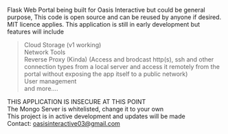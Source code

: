 Flask Web Portal being built for Oasis Interactive but could be general purpose, This code is open source and can be reused by anyone if desired. MIT licence applies. This application is still in early development but features will include


> Cloud Storage (v1 working) <br/>
> Network Tools <br/>
> Reverse Proxy (Kinda) (Access and brodcast http(s), ssh and other connection types from a local server and access it remotely from the portal without exposing the app itself to a public network) <br/>
> User management <br/>
> and more....



THIS APPLICATION IS INSECURE AT THIS POINT <br/>
The Mongo Server is whitelisted, change it to your own<br/>
This project is in active development and updates will be made<br/>
Contact: oasisinteractive03@gmail.com 
